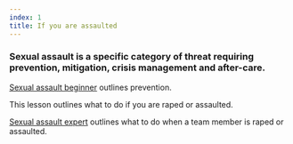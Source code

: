 ```yaml
---
index: 1
title: If you are assaulted
---
```

### Sexual assault is a specific category of threat requiring prevention, mitigation, crisis management and after-care. 

[Sexual assault beginner](umbrella://incident-response/sexual-assault/beginner) outlines prevention. 

This lesson outlines what to do if you are raped or assaulted.

[Sexual assault expert](umbrella://incident-response/sexual-assault/expert) outlines what to do when a team member is raped or assaulted.
